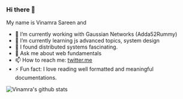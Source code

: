 ### Hi there 👋

My name is Vinamra Sareen and

- 🔭 I’m currently working with Gaussian Networks (Adda52Rummy)
- 🌱 I’m currently learning js advanced topics, system design 
- 🤔 I found distributed systems fascinating. 
- 💬 Ask me about web fundamentals
- 📫 How to reach me: [twitter.me](https://twitter.com/VinamraSareen)
- ⚡ Fun fact: I love reading well formatted and meaningful documentations.

![Vinamra's github stats](https://github-readme-stats.vercel.app/api?username=Vsareen0&count_private=true&theme=tokyonight)

<!--
**Vsareen0/Vsareen0** is a ✨ _special_ ✨ repository because its `README.md` (this file) appears on your GitHub profile.



-->
